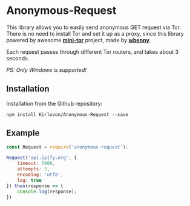 # Anonymous-Request
This library allows you to easily send anonymous GET request via Tor. There is no need to install Tor and set it up as a proxy, since this library powered by awesome **[mini-tor](https://github.com/wbenny/mini-tor)** project, made by **[wbenny](https://github.com/wbenny)**.

Each request passes through different Tor routers, and takes about 3 seconds.

*PS: Only Windows is supported!*

## Installation

Installation from the Github repository:
```
npm install Kirlovon/Anonymous-Request --save
```

## Example

```javascript
const Request = require('anonymous-request');

Request('api.ipify.org', { 
    timeout: 5000,
    attempts: 5,
    encoding: 'utf8',
    log: true
}).then(response => {
    console.log(response);
})
```
